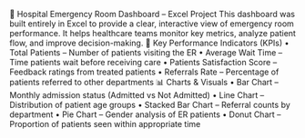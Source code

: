 🏥 Hospital Emergency Room Dashboard – Excel Project
This dashboard was built entirely in Excel to provide a clear, interactive view of emergency room performance. It helps healthcare teams monitor key metrics, analyze patient flow, and improve decision-making.
🧮 Key Performance Indicators (KPIs)
• 	Total Patients – Number of patients visiting the ER
• 	Average Wait Time – Time patients wait before receiving care
• 	Patients Satisfaction Score – Feedback ratings from treated patients
• 	Referrals Rate – Percentage of patients referred to other departments
📊 Charts & Visuals
• 	Bar Chart – Monthly admission status (Admitted vs Not Admitted)
• 	Line Chart – Distribution of patient age groups
• 	Stacked Bar Chart – Referral counts by department
• 	Pie Chart – Gender analysis of ER patients
• 	Donut Chart – Proportion of patients seen within appropriate time
